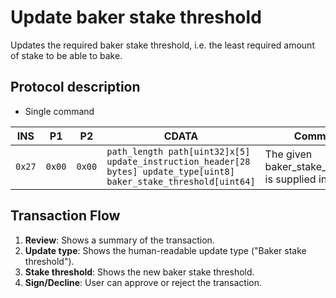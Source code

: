 # Update baker stake threshold

Updates the required baker stake threshold, i.e. the least required amount of stake to be able to bake.

## Protocol description

* Single command

INS | P1 | P2 | CDATA | Comment |
|----|--------|-----|-------------|----|
| `0x27` | `0x00` | `0x00` | `path_length path[uint32]x[5] update_instruction_header[28 bytes] update_type[uint8] baker_stake_threshold[uint64]` | The given baker_stake_threshold is supplied in µGTU. |

## Transaction Flow

1. **Review**: Shows a summary of the transaction.
2. **Update type**: Shows the human-readable update type ("Baker stake threshold").
3. **Stake threshold**: Shows the new baker stake threshold.
4. **Sign/Decline**: User can approve or reject the transaction.
